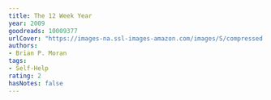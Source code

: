 ```yaml
---
title: The 12 Week Year
year: 2009
goodreads: 10009377
urlCover: "https://images-na.ssl-images-amazon.com/images/S/compressed.photo.goodreads.com/books/1302134541i/10009377.jpg"
authors:
- Brian P. Moran
tags:
- Self-Help
rating: 2
hasNotes: false
---
```

